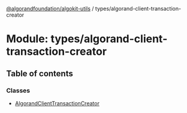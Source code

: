 [@algorandfoundation/algokit-utils](../README.md) / types/algorand-client-transaction-creator

# Module: types/algorand-client-transaction-creator

## Table of contents

### Classes

- [AlgorandClientTransactionCreator](../classes/types_algorand_client_transaction_creator.AlgorandClientTransactionCreator.md)
